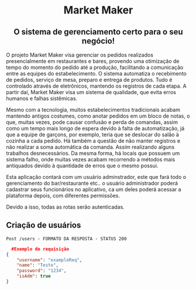 <h1 align="center">Market Maker</h1>
<h2 align="center">O sistema de gerenciamento certo para o seu negócio!</h2>

<p>O projeto Market Maker visa gerenciar os pedidos realizados presencialmente em restaurantes e bares, provendo uma otimização de tempo do momento do pedido até a produção, facilitando a comunicação entre as equipes do estabelecimento.
O sistema automatiza o recebimento de pedidos, serviço de mesa, preparo e entrega de produtos.
Tudo é controlado através de eletrônicos, mantendo os registros de cada etapa.
A partir daí, Market Maker visa um sistema de qualidade, que evita erros humanos e falhas sistêmicas. 
</p>

<p>Mesmo com a tecnologia, muitos estabelecimentos tradicionais acabam mantendo antigos costumes, como anotar pedidos em um bloco de notas, o que, muitas vezes, pode causar confusão e perda de comandas, assim como um tempo mais longo de espera devido à falta de automatização, já que a equipe de garçons, por exemplo, teria que se deslocar do salão à cozinha a cada pedido.
Há também a questão de não manter registros e não realizar a soma automática da comanda. Assim realizando alguns trabalhos desnecessários. 
Da mesma forma, há locais que possuem um sistema falho, onde muitas vezes acabam recorrendo a métodos mais antiquados devido à quantidade de erros que o mesmo possui.
</p>

<p>Esta aplicação contará com um usuário adminstrador, este que fará todo o gerenciamento do bar/restaurante etc.. o usuário administrador poderá cadastrar seus funcionários no aplicativo, ca um deles poderá acessar a plataforma depois, com diferentes permissões.</p>
<p>Devido a isso, todas as rotas serão autenticadas.</p>

## Criação de usuários

`Post /users - FORMATO DA RESPOSTA - STATUS 200`

```json
  #Exemplo de requisição
{
	"username": "exampleReq",
	"name": "Teste", 
	"password": "1234",
	"isAdm": true
}
```




